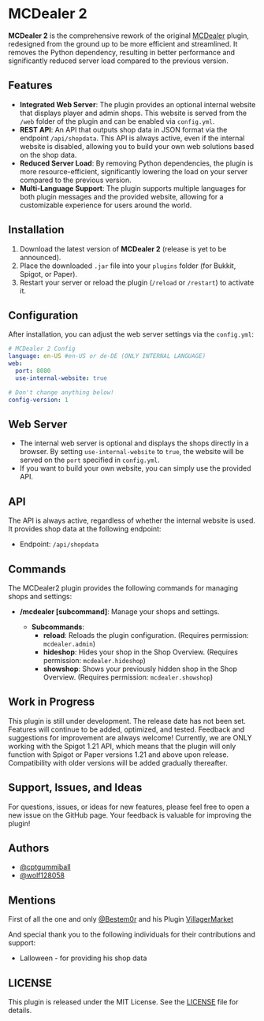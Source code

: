 
# MCDealer 2

**MCDealer 2** is the comprehensive rework of the original [MCDealer](https://github.com/CptGummiball/MC-Dealer) plugin, redesigned from the ground up to be more efficient and streamlined. It removes the Python dependency, resulting in better performance and significantly reduced server load compared to the previous version.


## Features

- **Integrated Web Server**: The plugin provides an optional internal website that displays player and admin shops. This website is served from the `/web` folder of the plugin and can be enabled via `config.yml`.
- **REST API**: An API that outputs shop data in JSON format via the endpoint `/api/shopdata`. This API is always active, even if the internal website is disabled, allowing you to build your own web solutions based on the shop data.
- **Reduced Server Load**: By removing Python dependencies, the plugin is more resource-efficient, significantly lowering the load on your server compared to the previous version.
- **Multi-Language Support**: The plugin supports multiple languages for both plugin messages and the provided website, allowing for a customizable experience for users around the world.


## Installation

1. Download the latest version of **MCDealer 2** (release is yet to be announced).
2. Place the downloaded `.jar` file into your `plugins` folder (for Bukkit, Spigot, or Paper).
3. Restart your server or reload the plugin (`/reload` or `/restart`) to activate it.

    
## Configuration
After installation, you can adjust the web server settings via the `config.yml`:
```yaml
# MCDealer 2 Config
language: en-US #en-US or de-DE (ONLY INTERNAL LANGUAGE)
web:
  port: 8080
  use-internal-website: true

# Don't change anything below!
config-version: 1
````
## Web Server
- The internal web server is optional and displays the shops directly in a browser. By setting `use-internal-website` to `true`, the website will be served on the `port` specified in `config.yml`.
- If you want to build your own website, you can simply use the provided API.
## API
The API is always active, regardless of whether the internal website is used. It provides shop data at the following endpoint:

- Endpoint: `/api/shopdata`

## Commands

The MCDealer2 plugin provides the following commands for managing shops and settings:

- **/mcdealer [subcommand]**: Manage your shops and settings.

    - **Subcommands**:
        - **reload**: Reloads the plugin configuration. (Requires permission: `mcdealer.admin`)
        - **hideshop**: Hides your shop in the Shop Overview. (Requires permission: `mcdealer.hideshop`)
        - **showshop**: Shows your previously hidden shop in the Shop Overview. (Requires permission: `mcdealer.showshop`)

## Work in Progress
This plugin is still under development. The release date has not been set. Features will continue to be added, optimized, and tested. Feedback and suggestions for improvement are always welcome!
Currently, we are ONLY working with the Spigot 1.21 API, which means that the plugin will only function with Spigot or Paper versions 1.21 and above upon release. Compatibility with older versions will be added gradually thereafter.
## Support, Issues, and Ideas
For questions, issues, or ideas for new features, please feel free to open a new issue on the GitHub page. Your feedback is valuable for improving the plugin!
## Authors

- [@cptgummiball](https://www.github.com/cptgummiball)
- [@wolf128058](https://www.github.com/wolf128058)


## Mentions

First of all the one and only [@Bestem0r](https://github.com/Bestem0r) and his Plugin [VillagerMarket](https://github.com/Bestem0r/VillagerMarket)

And special thank you to the following individuals for their contributions and support:

- Lalloween - for providing his shop data

## LICENSE
This plugin is released under the MIT License. See the [LICENSE](LICENSE) file for details.
